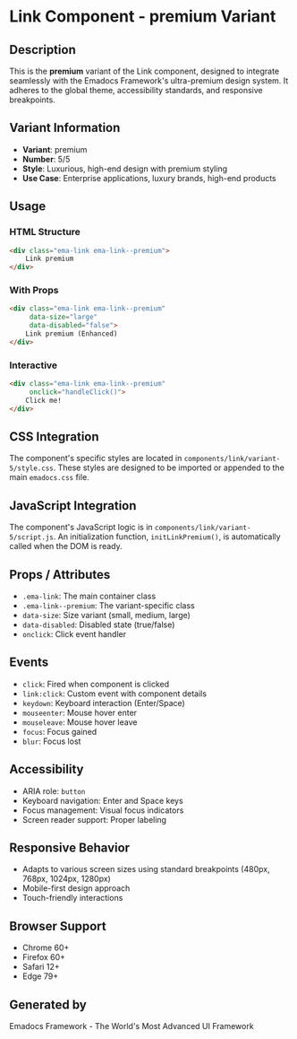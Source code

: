 # Link Component - premium Variant

## Description
This is the **premium** variant of the Link component, designed to integrate seamlessly with the Emadocs Framework's ultra-premium design system. It adheres to the global theme, accessibility standards, and responsive breakpoints.

## Variant Information
- **Variant**: premium
- **Number**: 5/5
- **Style**: Luxurious, high-end design with premium styling
- **Use Case**: Enterprise applications, luxury brands, high-end products

## Usage

### HTML Structure
```html
<div class="ema-link ema-link--premium">
    Link premium
</div>
```

### With Props
```html
<div class="ema-link ema-link--premium" 
     data-size="large" 
     data-disabled="false">
    Link premium (Enhanced)
</div>
```

### Interactive
```html
<div class="ema-link ema-link--premium" 
     onclick="handleClick()">
    Click me!
</div>
```

## CSS Integration
The component's specific styles are located in `components/link/variant-5/style.css`. These styles are designed to be imported or appended to the main `emadocs.css` file.

## JavaScript Integration
The component's JavaScript logic is in `components/link/variant-5/script.js`. An initialization function, `initLinkPremium()`, is automatically called when the DOM is ready.

## Props / Attributes
- `.ema-link`: The main container class
- `.ema-link--premium`: The variant-specific class
- `data-size`: Size variant (small, medium, large)
- `data-disabled`: Disabled state (true/false)
- `onclick`: Click event handler

## Events
- `click`: Fired when component is clicked
- `link:click`: Custom event with component details
- `keydown`: Keyboard interaction (Enter/Space)
- `mouseenter`: Mouse hover enter
- `mouseleave`: Mouse hover leave
- `focus`: Focus gained
- `blur`: Focus lost

## Accessibility
- ARIA role: `button`
- Keyboard navigation: Enter and Space keys
- Focus management: Visual focus indicators
- Screen reader support: Proper labeling

## Responsive Behavior
- Adapts to various screen sizes using standard breakpoints (480px, 768px, 1024px, 1280px)
- Mobile-first design approach
- Touch-friendly interactions

## Browser Support
- Chrome 60+
- Firefox 60+
- Safari 12+
- Edge 79+

## Generated by
Emadocs Framework - The World's Most Advanced UI Framework
